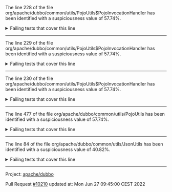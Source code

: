 The line 228 of the file org/apache/dubbo/common/utils/PojoUtils$PojoInvocationHandler has been identified with a suspiciousness value of 57.74%.

<details>
     <summary>Failing tests that cover this line</summary>

- `org.apache.dubbo.common.utils.PojoUtilsTest#testMapToInterface`
</details>

***

The line 229 of the file org/apache/dubbo/common/utils/PojoUtils$PojoInvocationHandler has been identified with a suspiciousness value of 57.74%.

<details>
     <summary>Failing tests that cover this line</summary>

- `org.apache.dubbo.common.utils.PojoUtilsTest#testMapToInterface`
</details>

***

The line 230 of the file org/apache/dubbo/common/utils/PojoUtils$PojoInvocationHandler has been identified with a suspiciousness value of 57.74%.

<details>
     <summary>Failing tests that cover this line</summary>

- `org.apache.dubbo.common.utils.PojoUtilsTest#testMapToInterface`
</details>

***

The line 477 of the file org/apache/dubbo/common/utils/PojoUtils has been identified with a suspiciousness value of 57.74%.

<details>
     <summary>Failing tests that cover this line</summary>

- `org.apache.dubbo.common.utils.PojoUtilsTest#testMapToInterface`
</details>

***

The line 84 of the file org/apache/dubbo/common/utils/JsonUtils has been identified with a suspiciousness value of 40.82%.

<details>
     <summary>Failing tests that cover this line</summary>

- `org.apache.dubbo.common.utils.JsonUtilsTest#testGetJson2`
</details>

***

Project: [apache/dubbo](https://github.com/apache/dubbo)

Pull Request [#10210](https://github.com/apache/dubbo/pull/10210) updated at: Mon Jun 27 09:45:00 CEST 2022